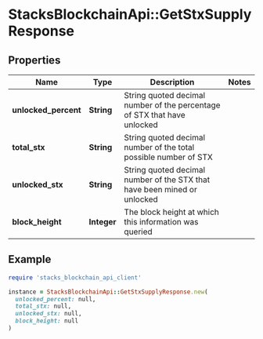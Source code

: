 # StacksBlockchainApi::GetStxSupplyResponse

## Properties

| Name | Type | Description | Notes |
| ---- | ---- | ----------- | ----- |
| **unlocked_percent** | **String** | String quoted decimal number of the percentage of STX that have unlocked |  |
| **total_stx** | **String** | String quoted decimal number of the total possible number of STX |  |
| **unlocked_stx** | **String** | String quoted decimal number of the STX that have been mined or unlocked |  |
| **block_height** | **Integer** | The block height at which this information was queried |  |

## Example

```ruby
require 'stacks_blockchain_api_client'

instance = StacksBlockchainApi::GetStxSupplyResponse.new(
  unlocked_percent: null,
  total_stx: null,
  unlocked_stx: null,
  block_height: null
)
```


